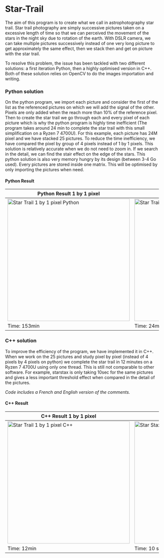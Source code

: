 # Star-Trail

The aim of this program is to create what we call in astrophotography star trail. Star trail photography are simply successive pictures taken on a excessive length of time so that we can perceived the movement of the stars in the night sky due to rotation of the earth. With DSLR camera, we can take multiple pictures successively instead of one very long picture to get approximately the same effect, then we stack then and get on picture with the star trail.

To resolve this problem, the issue has been tackled with two different solutions: a first iteration Python, then a highly optimised version in C++. Both of these solution relies on OpenCV to do the images importation and writing.

### Python solution

On the python program, we import each picture and consider the first of the list as the referenced pictures on which we will add the signal of the other. Pixels are only added when the reach more than 10% of the reference pixel. Then to create the star trail we go through each and every pixel of each picture which is why the python program is highly time inefficient (The program takes around 24 min to complete the star trail with this small simplification on a Ryzen 7 4700U). For this example, each picture has 24M pixel and we have stacked 25 pictures. To reduce the time inefficiency, we have compared the pixel by group of 4 pixels instead of 1 by 1 pixels. This solution is relatively accurate when we do not need to zoom in. If we search in the detail, we can find the stair effect on the edge of the stars. This python solution is also very memory hungry by its design (between 3-4 Go used). Every pictures are stored inside one matrix. This will be optimised by only importing the pictures when need.

####      Python Result

<div align="center">
   
| Python Result 1 by 1 pixel  |  Python Result 2 by 2 pixels |  StarStax Result |
| ------------- | ------------- | ------------- |
| <img src="https://github.com/Nicolas-M-Wong/Star-Trail/blob/main/Result/circum_polaire_1x1-Python.jpg?raw=true" alt="Star Trail 1 by 1 pixel Python" width="400"/> | <img src="https://github.com/Nicolas-M-Wong/Star-Trail/blob/main/Result/circum_polaire_fast2x2-Python.jpg?raw=true" alt="Star Trail 2 by 2 pixel Python" width="400"/>  | <img src="https://github.com/Nicolas-M-Wong/Star-Trail/blob/main/Result/StarStaX_DSC_0048-DSC_0072_%C3%A9claircir.jpg" alt="Star Stax result" width="400"/>  |
| Time: 153min  | Time: 24min  | Time: 10 sec  |
   
</div>
      
### C++ solution

To improve the efficiency of the program, we have implemented it in C++. When we work on the 25 pictures and study pixel by pixel (instead of 4 pixels by 4 pixels on python) we complete the star trail in 12 minutes on a Ryzen 7 4700U using only one thread. This is still not comparable to other software. For example, starstax is only taking 10sec for the same pictures and gives a less important threshold effect when compared in the detail of the pictures.

*Code includes a French and English version of the comments.*

####      C++ Result

<div align="center">
   
| C++ Result 1 by 1 pixel  |  StarStax Result |
| ------------- | ------------- |
| <img src="https://github.com/Nicolas-M-Wong/Star-Trail/blob/main/Result/circum_polaire_1x1-C%2B%2B.jpg" alt="Star Trail 1 by 1 pixel C++" width="400"/> | <img src="https://github.com/Nicolas-M-Wong/Star-Trail/blob/main/Result/StarStaX_DSC_0048-DSC_0072_%C3%A9claircir.jpg" alt="Star Stax result" width="400"/>  |
| Time: 12min  | Time: 10 sec  |

</div>


